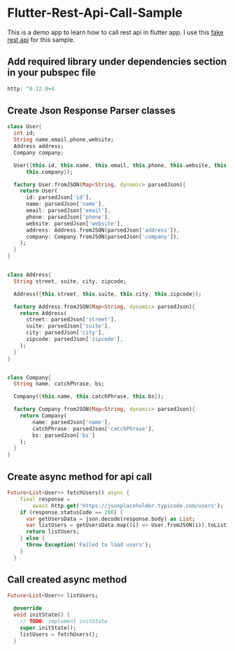 # Flutter-Rest-Api-Call-Sample
This is a demo app to learn how to call rest api in flutter app. I use this [fake rest api](https://jsonplaceholder.typicode.com/users) for this sample.


## Add required library under dependencies section in your pubspec file
```dart
http: ^0.12.0+4
```

## Create Json Response Parser classes
```dart
class User{
  int id;
  String name,email,phone,website;
  Address address;
  Company company;

  User({this.id, this.name, this.email, this.phone, this.website, this.address,
      this.company});

  factory User.fromJSON(Map<String, dynamic> parsedJson){
    return User(
      id: parsedJson['id'],
      name: parsedJson['name'],
      email: parsedJson['email'],
      phone: parsedJson['phone'],
      website: parsedJson['website'],
      address: Address.fromJSON(parsedJson['address']),
      company: Company.fromJSON(parsedJson['company']),
    );
  }
}


class Address{
  String street, suite, city, zipcode;

  Address({this.street, this.suite, this.city, this.zipcode});

  factory Address.fromJSON(Map<String, dynamic> parsedJson){
    return Address(
      street: parsedJson['street'],
      suite: parsedJson['suite'],
      city: parsedJson['city'],
      zipcode: parsedJson['zipcode'],
    );
  }
}


class Company{
  String name, catchPhrase, bs;

  Company({this.name, this.catchPhrase, this.bs});

  factory Company.fromJSON(Map<String, dynamic> parsedJson){
    return Company(
        name: parsedJson['name'],
        catchPhrase: parsedJson['catchPhrase'],
        bs: parsedJson['bs']
    );
  }
}
```

## Create async method for api call
```dart
Future<List<User>> fetchUsers() async {
    final response =
        await http.get('https://jsonplaceholder.typicode.com/users');
    if (response.statusCode == 200) {
      var getUsersData = json.decode(response.body) as List;
      var listUsers = getUsersData.map((i) => User.fromJSON(i)).toList();
      return listUsers;
    } else {
      throw Exception('Failed to load users');
    }
  }
```

## Call created async method
```dart
Future<List<User>> listUsers;

  @override
  void initState() {
    // TODO: implement initState
    super.initState();
    listUsers = fetchUsers();
  }
```
